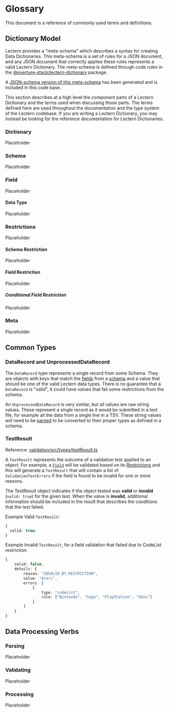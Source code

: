 # Glossary

This document is a reference of commonly used terms and definitions.

## Dictionary Model

Lectern provides a "meta-schema" which describes a syntax for creating Data Dictionaries. This meta-schema is a set of rules for a JSON document, and any JSON document that correctly applies these rules represents a valid Lectern Dictionary. The meta-schema is defined through code rules in the [@overture-stack/lectern-dictionary](../packages/dictionary) package.

A [JSON-schema version of this meta-schema](../generated/DictionaryMetaSchema.json) has been generated and is included in this code base.

This section describes at a high level the component parts of a Lectern Dictionary and the terms used when discussing those parts. The terms defined here are used throughout the documentation and the type system of the Lectern codebase. If you are writing a Lectern Dictionary, you may instead be looking for the reference documentation for Lectern Dictionaries.

### Dictionary

Placeholder

### Schema

Placeholder

### Field

Placeholder

#### Data Type

Placeholder

### Restrictions

Placeholder

#### Schema Restriction

Placeholder

#### Field Restriction

Placeholder

##### Conditional Field Restriction

Placeholder

### Meta

Placeholder

## Common Types

### DataRecord and UnprocessedDataRecord

The `DataRecord` type represents a single record from some Schema. They are objects with keys that match the [fields](#field) from a [schema](#schema) and a value that should be one of the valid Lectern data types. There is no guarantee that a `DataRecord` is "valid", it could have values that fail some restrictions from the schema.

An `UnprocessedDataRecord` is very similar, but all values are raw string values. These represent a single record as it would be submitted in a test file, for example all the data from a single line in a TSV. These string values will need to be [parsed](#parsing) to be converted to their proper types as defined in a schema.

### TestResult

Reference: [validation/src/types/testResult.ts](../packages/validation/src/types/testResult.ts)

A `TestResult` represents the outcome of a validation test applied to an object. For example, a [`Field`](#field) will be validated based on its [Restrictions](#field-restriction) and this will generate a `TestResult` that will contain a list of `ValidationTestErrors` if the field is found to be invalid for one or more reasons.

The TestResult object indicates if the object tested was **valid** or **invalid** (`valid: true`) for the given test. When the value is **invalid**, additional information should be included in the result that describes the conditions that the test failed.

Example Valid `TestResult`:

```ts
{
  valid: true;
}
```

Example Invalid `TestResult`, for a field validation that failed due to CodeList restriction:

```ts
{
	valid: false,
	details: {
		reason: "INVALID_BY_RESTRICTION",
		value: "Atari",
		errors: [
			{
				type: "codeList",
				rule: ["Nintendo", "Sega", "PlayStation", "Xbox"]
			}
		]
	}
}
```

## Data Processing Verbs

### Parsing

Placeholder

### Validating

Placeholder

### Processing

Placeholder
